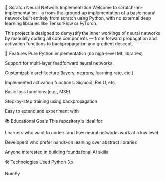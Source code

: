 🧠 Scratch Neural Network Implementation
Welcome to scratch-nn-implementation – a from-the-ground-up implementation of a basic neural network built entirely from scratch using Python, with no external deep learning libraries like TensorFlow or PyTorch.

This project is designed to demystify the inner workings of neural networks by manually coding all core components — from forward propagation and activation functions to backpropagation and gradient descent.

🚀 Features
Pure Python implementation (no high-level ML libraries)

Support for multi-layer feedforward neural networks

Customizable architecture (layers, neurons, learning rate, etc.)

Implemented activation functions: Sigmoid, ReLU, etc.

Basic loss functions (e.g., MSE)

Step-by-step training using backpropagation

Easy to extend and experiment with

📚 Educational Goals
This repository is ideal for:

Learners who want to understand how neural networks work at a low level

Developers who prefer hands-on learning over abstract libraries

Anyone interested in building foundational AI skills

🛠️ Technologies Used
Python 3.x

NumPy

